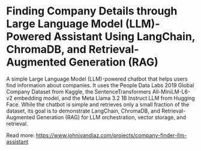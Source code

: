 # Finding Company Details through Large Language Model (LLM)-Powered Assistant Using LangChain, ChromaDB, and Retrieval-Augmented Generation (RAG)

A simple Large Language Model (LLM)-powered chatbot that helps users find information about companies. It uses the People Data Labs 2019 Global Company Dataset from Kaggle, the SentenceTransformers All-MiniLM-L6-v2 embedding model, and the Meta Llama 3.2 1B Instruct LLM from Hugging Face. While the chatbot is simple and retrieves only a small fraction of the dataset, its goal is to demonstrate LangChain, ChromaDB, and Retrieval-Augmented Generation (RAG) for LLM orchestration, vector storage, and retrieval.

Read more: https://www.johnivandiaz.com/projects/company-finder-llm-assistant
